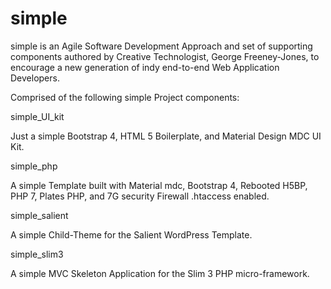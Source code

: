 # simple

simple is an Agile Software Development Approach and set of supporting components authored by Creative Technologist, George Freeney-Jones, to encourage a new generation of indy end-to-end Web Application Developers.


Comprised of the following simple Project components:

simple_UI_kit

Just a simple Bootstrap 4, HTML 5 Boilerplate, and Material Design MDC UI Kit.

simple_php

A simple Template built with Material mdc, Bootstrap 4, Rebooted H5BP, PHP 7, Plates PHP, and 7G security Firewall .htaccess enabled.

simple_salient

A simple Child-Theme for the Salient WordPress Template.

simple_slim3

A simple MVC Skeleton Application for the Slim 3 PHP micro-framework.

